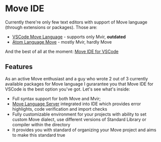 # Move IDE

Currently there're only few text editors with support of Move language (through extensions or packages). Those are:

- [VSCode Move Language](https://marketplace.visualstudio.com/items?itemName=SDKBox.vscode-libra-move) - supports only Mvir, **outdated**
- [Atom Language Move](https://atom.io/packages/language-move) - mostly Mvir, hardly Move

And the best of all at the moment: [Move IDE for VSCode](https://marketplace.visualstudio.com/items?itemName=damirka.move-ide)

## Features

As an active Move enthusiast and a guy who wrote 2 out of 3 currently available packages for Move language I gurarantee you that Move IDE for VSCode is the best option you've got. Let's see what's inside:

- Full syntax support for both Move and Mvir;
- [Move Language Server](https://github.com/dfinance/move-language-server) integrated into IDE which provides error highlights, code verification and import checks
- Fully customizable environment for your projects with ability to set custom Move dialect, use different versions of Standard Library or compiler within the directory
- It provides you with standard of organizing your Move project and aims to make this standard true

